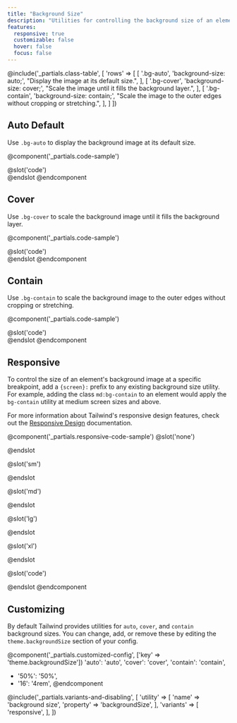 ```yaml
---
title: "Background Size"
description: "Utilities for controlling the background size of an element's background image."
features:
  responsive: true
  customizable: false
  hover: false
  focus: false
---
```


@include('_partials.class-table', [
  'rows' => [
    [
      '.bg-auto',
      'background-size: auto;',
      "Display the image at its default size.",
    ],
    [
      '.bg-cover',
      'background-size: cover;',
      "Scale the image until it fills the background layer.",
    ],
    [
      '.bg-contain',
      'background-size: contain;',
      "Scale the image to the outer edges without cropping or stretching.",
    ],
  ]
])

## Auto <span class="ml-2 font-semibold text-gray-600 text-sm uppercase tracking-wide">Default</span>

Use `.bg-auto` to display the background image at its default size.

@component('_partials.code-sample')
<div class="w-full bg-gray-400 h-48 bg-center bg-auto" style="background-image:url('https://images.unsplash.com/photo-1459262838948-3e2de6c1ec80?ixlib=rb-1.2.1&ixid=eyJhcHBfaWQiOjEyMDd9&auto=format&fit=crop&w=800&q=80');">
</div>
@slot('code')
<div class="bg-auto bg-center ..." style="background-image: url(...)"></div>
@endslot
@endcomponent

## Cover

Use `.bg-cover` to scale the background image until it fills the background layer.

@component('_partials.code-sample')
<div class="w-full mx-auto bg-gray-400 h-48 bg-center bg-cover" style="background-image:url('https://images.unsplash.com/photo-1459262838948-3e2de6c1ec80?ixlib=rb-1.2.1&ixid=eyJhcHBfaWQiOjEyMDd9&auto=format&fit=crop&w=800&q=80');">
</div>
@slot('code')
<div class="bg-cover bg-center ..." style="background-image: url(...)"></div>
@endslot
@endcomponent

## Contain

Use `.bg-contain` to scale the background image to the outer edges without cropping or stretching.

@component('_partials.code-sample')
<div class="w-full bg-gray-400 h-48 bg-center bg-no-repeat bg-contain" style="background-image:url('https://images.unsplash.com/photo-1459262838948-3e2de6c1ec80?ixlib=rb-1.2.1&ixid=eyJhcHBfaWQiOjEyMDd9&auto=format&fit=crop&w=800&q=80');">
</div>
@slot('code')
<div class="bg-contain bg-center ..." style="background-image: url(...)"></div>
@endslot
@endcomponent

## Responsive

To control the size of an element's background image at a specific breakpoint, add a `{screen}:` prefix to any existing background size utility. For example, adding the class `md:bg-contain` to an element would apply the `bg-contain` utility at medium screen sizes and above.

For more information about Tailwind's responsive design features, check out the [Responsive Design](/docs/responsive-design) documentation.

@component('_partials.responsive-code-sample')
@slot('none')
<div class="mx-auto w-64 bg-gray-400 h-48 bg-center bg-no-repeat bg-auto" style="background-image:url('https://images.unsplash.com/photo-1459262838948-3e2de6c1ec80?ixlib=rb-1.2.1&ixid=eyJhcHBfaWQiOjEyMDd9&auto=format&fit=crop&w=800&q=80');">
</div>
@endslot

@slot('sm')
<div class="mx-auto w-64 bg-gray-400 h-48 bg-center bg-no-repeat bg-cover" style="background-image:url('https://images.unsplash.com/photo-1459262838948-3e2de6c1ec80?ixlib=rb-1.2.1&ixid=eyJhcHBfaWQiOjEyMDd9&auto=format&fit=crop&w=800&q=80');">
</div>
@endslot

@slot('md')
<div class="mx-auto w-64 bg-gray-400 h-48 bg-center bg-no-repeat bg-contain" style="background-image:url('https://images.unsplash.com/photo-1459262838948-3e2de6c1ec80?ixlib=rb-1.2.1&ixid=eyJhcHBfaWQiOjEyMDd9&auto=format&fit=crop&w=800&q=80');">
</div>
@endslot

@slot('lg')
<div class="mx-auto w-64 bg-gray-400 h-48 bg-center bg-no-repeat bg-auto" style="background-image:url('https://images.unsplash.com/photo-1459262838948-3e2de6c1ec80?ixlib=rb-1.2.1&ixid=eyJhcHBfaWQiOjEyMDd9&auto=format&fit=crop&w=800&q=80');">
</div>
@endslot

@slot('xl')
<div class="mx-auto w-64 bg-gray-400 h-48 bg-center bg-no-repeat bg-cover" style="background-image:url('https://images.unsplash.com/photo-1459262838948-3e2de6c1ec80?ixlib=rb-1.2.1&ixid=eyJhcHBfaWQiOjEyMDd9&auto=format&fit=crop&w=800&q=80');">
</div>
@endslot

@slot('code')
<div class="none:bg-auto sm:bg-cover md:bg-contain lg:bg-auto xl:bg-cover ..." style="background-image: url(...)"></div>
@endslot
@endcomponent

## Customizing

By default Tailwind provides utilities for `auto`, `cover`, and `contain` background sizes. You can change, add, or remove these by editing the `theme.backgroundSize` section of your config.

@component('_partials.customized-config', ['key' => 'theme.backgroundSize'])
  'auto': 'auto',
  'cover': 'cover',
  'contain': 'contain',
+ '50%': '50%',
+ '16': '4rem',
@endcomponent

@include('_partials.variants-and-disabling', [
    'utility' => [
        'name' => 'background size',
        'property' => 'backgroundSize',
    ],
    'variants' => [
        'responsive',
    ],
])

